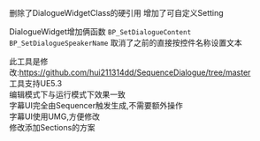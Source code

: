 删除了DialogueWidgetClass的硬引用 增加了可自定义Setting

DialogueWidget增加俩函数 `BP_SetDialogueContent` `BP_SetDialogueSpeakerName` 取消了之前的直接按控件名称设置文本



此工具是修改:https://github.com/hui211314dd/SequenceDialogue/tree/master  
工具支持UE5.3  
编辑模式下与运行模式下效果一致  
字幕UI完全由Sequencer触发生成,不需要额外操作  
字幕UI使用UMG,方便修改  
修改添加Sections的方案  
